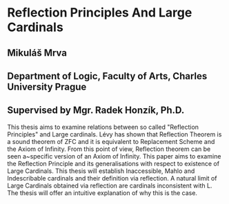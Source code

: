 # Reflection Principles And Large Cardinals

## Mikuláš Mrva

## Department of Logic, Faculty of Arts, Charles University Prague

## Supervised by Mgr. Radek Honzík, Ph.D.

This thesis aims to examine relations between so called "Reflection Principles" and Large cardinals. Lévy has shown that Reflection Theorem is a sound theorem of ZFC and it is equivalent to Replacement Scheme and the Axiom of Infinity. From this point of view, Reflection theorem can be seen a~specific version of an Axiom of Infinity. This paper aims to examine the Reflection Principle and its generalisations with respect to existence of Large Cardinals. This thesis will establish Inaccessible, Mahlo and Indescribable cardinals and their definition via reflection. A natural limit of Large Cardinals obtained via reflection are cardinals inconsistent with L. The thesis will offer an intuitive explanation of why this is the case.
